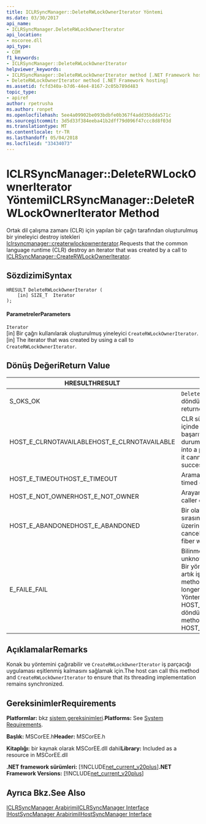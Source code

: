 ```yaml
---
title: ICLRSyncManager::DeleteRWLockOwnerIterator Yöntemi
ms.date: 03/30/2017
api_name:
- ICLRSyncManager.DeleteRWLockOwnerIterator
api_location:
- mscoree.dll
api_type:
- COM
f1_keywords:
- ICLRSyncManager::DeleteRWLockOwnerIterator
helpviewer_keywords:
- ICLRSyncManager::DeleteRWLockOwnerIterator method [.NET Framework hosting]
- DeleteRWLockOwnerIterator method [.NET Framework hosting]
ms.assetid: fcfd340a-b7d6-44e4-8167-2c05b789d483
topic_type:
- apiref
author: rpetrusha
ms.author: ronpet
ms.openlocfilehash: 5ee4a09902be093bdbfe0b367f4add35bdda571c
ms.sourcegitcommit: 3d5d33f384eeba41b2dff79d096f47ccc8d8f03d
ms.translationtype: MT
ms.contentlocale: tr-TR
ms.lasthandoff: 05/04/2018
ms.locfileid: "33434073"
---
```

# <a name="iclrsyncmanagerdeleterwlockowneriterator-method"></a><span data-ttu-id="2609f-102">ICLRSyncManager::DeleteRWLockOwnerIterator Yöntemi</span><span class="sxs-lookup"><span data-stu-id="2609f-102">ICLRSyncManager::DeleteRWLockOwnerIterator Method</span></span>
<span data-ttu-id="2609f-103">Ortak dil çalışma zamanı (CLR) için yapılan bir çağrı tarafından oluşturulmuş bir yineleyici destroy istekleri [Iclrsyncmanager::createrwlockownerıterator](../../../../docs/framework/unmanaged-api/hosting/iclrsyncmanager-createrwlockowneriterator-method.md).</span><span class="sxs-lookup"><span data-stu-id="2609f-103">Requests that the common language runtime (CLR) destroy an iterator that was created by a call to [ICLRSyncManager::CreateRWLockOwnerIterator](../../../../docs/framework/unmanaged-api/hosting/iclrsyncmanager-createrwlockowneriterator-method.md).</span></span>  
  
## <a name="syntax"></a><span data-ttu-id="2609f-104">Sözdizimi</span><span class="sxs-lookup"><span data-stu-id="2609f-104">Syntax</span></span>  
  
```  
HRESULT DeleteRWLockOwnerIterator (  
    [in] SIZE_T  Iterator  
);  
```  
  
#### <a name="parameters"></a><span data-ttu-id="2609f-105">Parametreler</span><span class="sxs-lookup"><span data-stu-id="2609f-105">Parameters</span></span>  
 `Iterator`  
 <span data-ttu-id="2609f-106">[in] Bir çağrı kullanılarak oluşturulmuş yineleyici `CreateRWLockOwnerIterator`.</span><span class="sxs-lookup"><span data-stu-id="2609f-106">[in] The iterator that was created by using a call to `CreateRWLockOwnerIterator`.</span></span>  
  
## <a name="return-value"></a><span data-ttu-id="2609f-107">Dönüş Değeri</span><span class="sxs-lookup"><span data-stu-id="2609f-107">Return Value</span></span>  
  
|<span data-ttu-id="2609f-108">HRESULT</span><span class="sxs-lookup"><span data-stu-id="2609f-108">HRESULT</span></span>|<span data-ttu-id="2609f-109">Açıklama</span><span class="sxs-lookup"><span data-stu-id="2609f-109">Description</span></span>|  
|-------------|-----------------|  
|<span data-ttu-id="2609f-110">S_OK</span><span class="sxs-lookup"><span data-stu-id="2609f-110">S_OK</span></span>|<span data-ttu-id="2609f-111">`DeleteRWLockOwnerIterator` başarıyla döndürüldü.</span><span class="sxs-lookup"><span data-stu-id="2609f-111">`DeleteRWLockOwnerIterator` returned successfully.</span></span>|  
|<span data-ttu-id="2609f-112">HOST_E_CLRNOTAVAILABLE</span><span class="sxs-lookup"><span data-stu-id="2609f-112">HOST_E_CLRNOTAVAILABLE</span></span>|<span data-ttu-id="2609f-113">CLR süreç içine yüklendi değil veya içinde yönetilen kod çalıştıramaz veya başarıyla çağrıyı işlemek bir durumda.</span><span class="sxs-lookup"><span data-stu-id="2609f-113">The CLR has not been loaded into a process, or is in a state in which it cannot run managed code or successfully process the call.</span></span>|  
|<span data-ttu-id="2609f-114">HOST_E_TIMEOUT</span><span class="sxs-lookup"><span data-stu-id="2609f-114">HOST_E_TIMEOUT</span></span>|<span data-ttu-id="2609f-115">Arama zaman aşımına uğradı.</span><span class="sxs-lookup"><span data-stu-id="2609f-115">The call timed out.</span></span>|  
|<span data-ttu-id="2609f-116">HOST_E_NOT_OWNER</span><span class="sxs-lookup"><span data-stu-id="2609f-116">HOST_E_NOT_OWNER</span></span>|<span data-ttu-id="2609f-117">Arayan kilidi kendisine ait değil.</span><span class="sxs-lookup"><span data-stu-id="2609f-117">The caller does not own the lock.</span></span>|  
|<span data-ttu-id="2609f-118">HOST_E_ABANDONED</span><span class="sxs-lookup"><span data-stu-id="2609f-118">HOST_E_ABANDONED</span></span>|<span data-ttu-id="2609f-119">Bir olay engellenmiş iş parçacığı sırasında iptal edildi veya fiber üzerinde beklediği.</span><span class="sxs-lookup"><span data-stu-id="2609f-119">An event was canceled while a blocked thread or fiber was waiting on it.</span></span>|  
|<span data-ttu-id="2609f-120">E_FAIL</span><span class="sxs-lookup"><span data-stu-id="2609f-120">E_FAIL</span></span>|<span data-ttu-id="2609f-121">Bilinmeyen yıkıcı bir hata oluştu.</span><span class="sxs-lookup"><span data-stu-id="2609f-121">An unknown catastrophic failure occurred.</span></span> <span data-ttu-id="2609f-122">Bir yöntem E_FAIL döndüğünde, CLR artık işlemi içinde kullanılamaz.</span><span class="sxs-lookup"><span data-stu-id="2609f-122">When a method returns E_FAIL, the CLR is no longer usable within the process.</span></span> <span data-ttu-id="2609f-123">Yöntemleri barındırma sonraki çağrılar HOST_E_CLRNOTAVAILABLE döndürür.</span><span class="sxs-lookup"><span data-stu-id="2609f-123">Subsequent calls to hosting methods return HOST_E_CLRNOTAVAILABLE.</span></span>|  
  
## <a name="remarks"></a><span data-ttu-id="2609f-124">Açıklamalar</span><span class="sxs-lookup"><span data-stu-id="2609f-124">Remarks</span></span>  
 <span data-ttu-id="2609f-125">Konak bu yöntemini çağırabilir ve `CreateRWLockOwnerIterator` iş parçacığı uygulaması eşitlenmiş kalmasını sağlamak için.</span><span class="sxs-lookup"><span data-stu-id="2609f-125">The host can call this method and `CreateRWLockOwnerIterator` to ensure that its threading implementation remains synchronized.</span></span>  
  
## <a name="requirements"></a><span data-ttu-id="2609f-126">Gereksinimler</span><span class="sxs-lookup"><span data-stu-id="2609f-126">Requirements</span></span>  
 <span data-ttu-id="2609f-127">**Platformlar:** bkz [sistem gereksinimleri](../../../../docs/framework/get-started/system-requirements.md).</span><span class="sxs-lookup"><span data-stu-id="2609f-127">**Platforms:** See [System Requirements](../../../../docs/framework/get-started/system-requirements.md).</span></span>  
  
 <span data-ttu-id="2609f-128">**Başlık:** MSCorEE.h</span><span class="sxs-lookup"><span data-stu-id="2609f-128">**Header:** MSCorEE.h</span></span>  
  
 <span data-ttu-id="2609f-129">**Kitaplığı:** bir kaynak olarak MSCorEE.dll dahil</span><span class="sxs-lookup"><span data-stu-id="2609f-129">**Library:** Included as a resource in MSCorEE.dll</span></span>  
  
 <span data-ttu-id="2609f-130">**.NET framework sürümleri:** [!INCLUDE[net_current_v20plus](../../../../includes/net-current-v20plus-md.md)]</span><span class="sxs-lookup"><span data-stu-id="2609f-130">**.NET Framework Versions:** [!INCLUDE[net_current_v20plus](../../../../includes/net-current-v20plus-md.md)]</span></span>  
  
## <a name="see-also"></a><span data-ttu-id="2609f-131">Ayrıca Bkz.</span><span class="sxs-lookup"><span data-stu-id="2609f-131">See Also</span></span>  
 [<span data-ttu-id="2609f-132">ICLRSyncManager Arabirimi</span><span class="sxs-lookup"><span data-stu-id="2609f-132">ICLRSyncManager Interface</span></span>](../../../../docs/framework/unmanaged-api/hosting/iclrsyncmanager-interface.md)  
 [<span data-ttu-id="2609f-133">IHostSyncManager Arabirimi</span><span class="sxs-lookup"><span data-stu-id="2609f-133">IHostSyncManager Interface</span></span>](../../../../docs/framework/unmanaged-api/hosting/ihostsyncmanager-interface.md)
